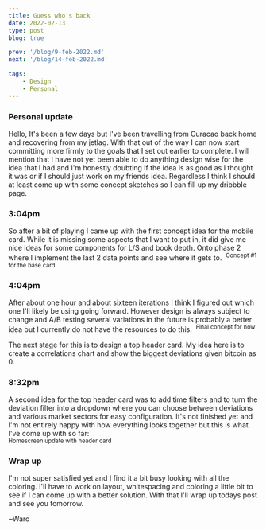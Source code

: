 ```yaml
---
title: Guess who's back
date: 2022-02-13
type: post
blog: true

prev: '/blog/9-feb-2022.md'
next: '/blog/14-feb-2022.md'

tags:
    - Design
    - Personal
---
```


### Personal update
Hello, It's been a few days but I've been travelling from Curacao back home and recovering from my jetlag. With that out of the way I can now start committing more firmly
to the goals that I set out earlier to complete. I will mention that I have not yet been able to do anything design wise for the idea that I had and I'm honestly
doubting if the idea is as good as I thought it was or if I should just work on my friends idea. Regardless I think I should at least come up with some concept sketches
so I can fill up my dribbble page.

### 3:04pm
So after a bit of playing I came up with the first concept idea for the mobile card. While it is missing some aspects that I want to put in, it did give me nice ideas
for some components for L/S and book depth. Onto phase 2 where I implement the last 2 data points and see where it gets to.
<img :src="$withBase('/assets/feb13th/concept1.png')">
<sup>Concept #1 for the base card</sup>

### 4:04pm
After about one hour and about sixteen iterations I think I figured out which one I'll likely be using going forward. However design is always subject to change and A/B
testing several variations in the future is probably a better idea but I currently do not have the resources to do this.
<img :src="$withBase('/assets/feb13th/concept16.png')">
<sup>Final concept for now</sup>

The next stage for this is to design a top header card. My idea here is to create a correlations chart and show the biggest deviations given bitcoin as 0.

### 8:32pm
A second idea for the top header card was to add time filters and to turn the deviation filter into a dropdown where you can choose between deviations and various
market sectors for easy configuration. It's not finished yet and I'm not entirely happy with how everything looks together but this is what I've come up with so far:  
<img :src="$withBase('/assets/feb13th/concept18.png')">  
<sup>Homescreen update with header card</sup>

### Wrap up
I'm not super satisfied yet and I find it a bit busy looking with all the coloring. I'll have to work on layout, whitespacing and coloring a little bit to see if I 
can come up with a better solution. With that I'll wrap up todays post and see you tomorrow.  

~Waro